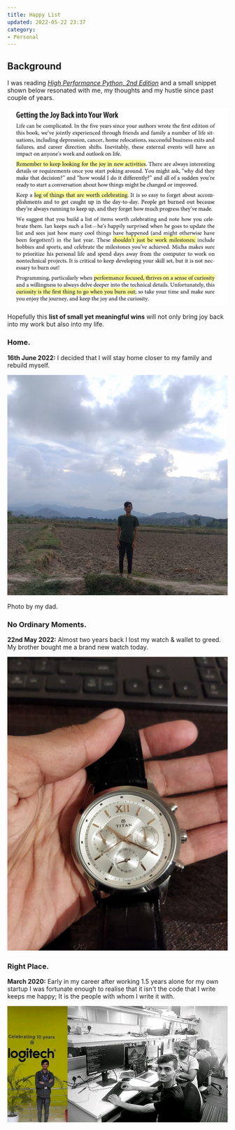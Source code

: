 ```yaml
---
title: Happy List
updated: 2022-05-22 23:37
category: 
- Personal
---
```



## Background

I was reading *[High Performance Python, 2nd Edition](https://www.oreilly.com/library/view/high-performance-python/9781492055013/)* and a small snippet shown below resonated with me, my thoughts and my hustle since past couple of years.

![snip001](assets/blogs/personal/photo_2022-05-22_23-13-38.jpg)

Hopefully this **list of small yet meaningful wins** will not only bring joy back into my work but also into my life.


<div class="divider"></div>

### Home.

**16th June 2022:** I decided that I will stay home closer to my family and rebuild myself.

![me](assets/blogs/personal/me.jpg)

Photo by my dad.

### No Ordinary Moments.

**22nd May 2022:** Almost two years back I lost my watch & wallet to greed. My brother bought me a brand new watch today.

![watch](assets/blogs/personal/photo_2022-05-22_23-13-34.jpg)



<div class="divider"></div>

### Right Place.

**March 2020:** Early in my career after working 1.5 years alone for my own startup I was fortunate enough to realise that it isn't the code that I write keeps me happy; It is the people with whom I write it with.

![log](assets/blogs/personal/logitech.jpg)

